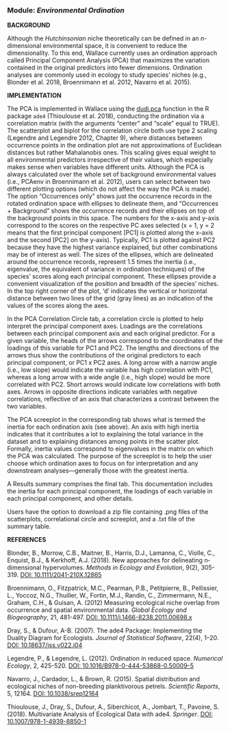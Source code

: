 ### **Module:** ***Environmental Ordination***

**BACKGROUND**

Although the *Hutchinsonian* niche theoretically can be defined in an *n*-dimensional environmental space, it is convenient to reduce the dimensionality. To this end, Wallace currently uses an ordination approach called Principal Component Analysis (PCA) that maximizes the variation contained in the original predictors into fewer dimensions. Ordination analyses are commonly used in ecology to study species’ niches (e.g., Blonder et al. 2018, Broennimann et al. 2012, Navarro et al. 2015).

**IMPLEMENTATION**

The PCA is implemented in Wallace using the 
<a href="https://www.rdocumentation.org/packages/ade4/versions/1.7-19/topics/dudi.pca" target="_blank">dudi.pca</a> function in the R package `ade4` (Thioulouse et al. 2018), conducting the ordination via a correlation matrix (with the arguments “center” and “scale” equal to TRUE). The scatterplot and biplot for the correlation circle both use type 2 scaling (Legendre and Legendre 2012, Chapter 9), where distances between occurrence points in the ordination plot are not approximations of Euclidean distances but rather Mahalanobis ones. This scaling gives equal weight to all environmental predictors irrespective of their values, which especially makes sense when variables have different units. Although the PCA is always calculated over the whole set of background environmental values (i.e., PCAenv in Broennimann et al. 2012), users can select between two different plotting options (which do not affect the way the PCA is made). The option “Occurrences only” shows just the occurrence records in the rotated ordination space with ellipses to delineate them, and “Occurrences + Background” shows the occurrence records and their ellipses on top of the background points in this space. The numbers for the x-axis and y-axis correspond to the scores on the respective PC axes selected (x = 1, y = 2 means that the first principal component [PC1] is plotted along the x-axis and the second [PC2] on the y-axis). Typically, PC1 is plotted against PC2 because they have the highest variance explained, but other combinations may be of interest as well. The sizes of the ellipses, which are delineated around the occurrence records, represent 1.5 times the inertia (i.e., eigenvalue, the equivalent of variance in ordination techniques) of the species’ scores along each principal component. These ellipses provide a convenient visualization of the position and breadth of the species’ niches. In the top right corner of the plot, ‘d’ indicates the vertical or horizontal distance between two lines of the grid (gray lines) as an indication of the values of the scores along the axes.

In the PCA Correlation Circle tab, a correlation circle is plotted to help interpret the principal component axes. Loadings are the correlations between each principal component axis and each original predictor. For a given variable, the heads of the arrows correspond to the coordinates of the loadings of this variable for PC1 and PC2. The lengths and directions of the arrows thus show the contributions of the original predictors to each principal component, or PC1 x PC2 axes. A long arrow with a narrow angle (i.e., low slope) would indicate the variable has high correlation with PC1, whereas a long arrow with a wide angle (i.e., high slope) would be more correlated with PC2. Short arrows would indicate low correlations with both axes.  Arrows in opposite directions indicate variables with negative correlations, reflective of an axis that characterizes a contrast between the two variables.

The PCA screeplot in the corresponding tab shows what is termed the inertia for each ordination axis (see above). An axis with high inertia indicates that it contributes a lot to explaining the total variance in the dataset and to explaining distances among points in the scatter plot. Formally, inertia values correspond to eigenvalues in the matrix on which the PCA was calculated. The purpose of the screeplot is to help the user choose which ordination axes to focus on for interpretation and any downstream analyses—generally those with the greatest inertia.

A Results summary comprises the final tab. This documentation includes the inertia for each principal component, the loadings of each variable in each principal component, and other details. 

Users have the option to download a zip file containing .png files of the scatterplots, correlational circle and screeplot, and a .txt file of the summary table.


**REFERENCES**

Blonder, B., Morrow, C.B., Maitner, B., Harris, D.J., Lamanna, C., Violle, C., Enquist, B.J., & Kerkhoff, A.J. (2018). New approaches for delineating n‐dimensional hypervolumes. *Methods in Ecology and Evolution*, 9(2), 305-319. <a href="https://doi.org/10.1111/2041-210X.12865" target="_blank">DOI: 10.1111/2041-210X.12865</a>  

Broennimann, O., Fitzpatrick, M.C., Pearman, P.B., Petitpierre, B., Pellissier, L., Yoccoz, N.G., Thuiller, W., Fortin, M.J., Randin, C., Zimmermann, N.E., Graham, C.H., & Guisan, A. (2012) Measuring ecological niche overlap from occurrence and spatial environmental data. *Global Ecology and Biogeography*, 21, 481-497. <a href="https://doi.org/10.1111/j.1466-8238.2011.00698.x" target="_blank">DOI: 10.1111/j.1466-8238.2011.00698.x</a>  

Dray, S., & Dufour, A-B. (2007). The ade4 Package: Implementing the Duality Diagram for Ecologists. *Journal of Statistical Software*, 22(4), 1–20. <a href="https://doi.org/10.18637/jss.v022.i04" target="_blank">DOI: 10.18637/jss.v022.i04</a>  

Legendre, P., & Legendre, L. (2012). Ordination in reduced space. *Numerical Ecology*, 2, 425-520. <a href="https://doi.org/10.1016/B978-0-444-53868-0.50009-5" target="_blank">DOI: 10.1016/B978-0-444-53868-0.50009-5</a>  

Navarro, J., Cardador, L., & Brown, R. (2015). Spatial distribution and ecological niches of non-breeding planktivorous petrels. *Scientific Reports*, 5, 12164. <a href="https://doi.org/10.1038/srep12164" target="_blank">DOI: 10.1038/srep12164</a>  

Thioulouse, J., Dray, S., Dufour, A., Siberchicot, A., Jombart, T., Pavoine, S. (2018). Multivariate Analysis of Ecological Data with ade4. *Springer*. <a href="https://doi.org/10.1007/978-1-4939-8850-1" target="_blank">DOI: 10.1007/978-1-4939-8850-1</a>  

